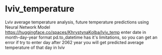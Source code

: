 # lviv_temperature
Lviv average temperature analysis, future temperature predictions using Neural Network
Model
https://huggingface.co/spaces/KhrystynaKolba/lviv_temp 
enter date in month-day-year format
pd.to_datetime has it's limitations, so you can get an error if try to enter day after 2062 year
you will get predicted average temperature of that day in lviv
